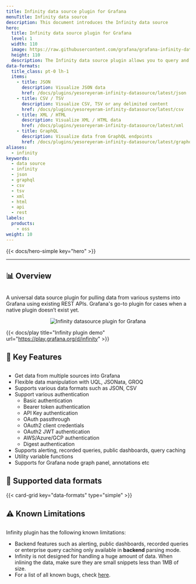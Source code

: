 ```yaml
---
title: Infinity data source plugin for Grafana
menuTitle: Infinity data source
description: This document introduces the Infinity data source
hero:
  title: Infinity data source plugin for Grafana
  level: 1
  width: 110
  image: https://raw.githubusercontent.com/grafana/grafana-infinity-datasource/main/src/img/icon.svg
  height: 110
  description: The Infinity data source plugin allows you to query and visualize data from JSON/CSV/GraphQL/XML/HTML endpoints.
data-formats:
  title_class: pt-0 lh-1
  items:
    - title: JSON
      description: Visualize JSON data
      href: /docs/plugins/yesoreyeram-infinity-datasource/latest/json
    - title: CSV / TSV
      description: Visualize CSV, TSV or any delimited content
      href: /docs/plugins/yesoreyeram-infinity-datasource/latest/csv
    - title: XML / HTML
      description: Visualize XML / HTML data
      href: /docs/plugins/yesoreyeram-infinity-datasource/latest/xml
    - title: GraphQL
      description: Visualize data from GraphQL endpoints
      href: /docs/plugins/yesoreyeram-infinity-datasource/latest/graphql
aliases:
  - infinity
keywords:
  - data source
  - infinity
  - json
  - graphql
  - csv
  - tsv
  - xml
  - html
  - api
  - rest
labels:
  products:
    - oss
weight: 10
---
```


{{< docs/hero-simple key="hero" >}}

<hr style="margin-bottom:30px"/>

## 📊 Overview

<div style="margin-bottom:30px"></div>

A universal data source plugin for pulling data from various systems into Grafana using existing REST APIs. Grafana's go-to plugin for cases when a native plugin doesn’t exist yet.

<p align="center">
    <img src="https://user-images.githubusercontent.com/153843/189875668-3ac061a9-c548-4bfe-abcc-6d0d7e6bdb55.png" alt="Infinity datasource plugin for Grafana">
</p>

{{< docs/play title="Infinity plugin demo" url="https://play.grafana.org/d/infinity" >}}

## 🎯 Key Features

<div style="margin-bottom:30px"></div>

- Get data from multiple sources into Grafana
- Flexible data manipulation with UQL, JSONata, GROQ
- Supports various data formats such as JSON, CSV
- Support various authentication
  - Basic authentication
  - Bearer token authentication
  - API Key authentication
  - OAuth passthrough
  - OAuth2 client credentials
  - OAuth2 JWT authentication
  - AWS/Azure/GCP authentication
  - Digest authentication
- Supports alerting, recorded queries, public dashboards, query caching
- Utility variable functions
- Supports for Grafana node graph panel, annotations etc

## 🎯 Supported data formats

{{< card-grid key="data-formats" type="simple" >}}

<div style="margin-bottom:30px"></div>

## ⚠️ Known Limitations

<div style="margin-bottom:30px"></div>

Infinity plugin has the following known limitations:

- Backend features such as alerting, public dashboards, recorded queries or enterprise query caching only available in **backend** parsing mode.
- Infinity is not designed for handling a huge amount of data. When inlining the data, make sure they are small snippets less than 1MB of size.
- For a list of all known bugs, check [here](https://github.com/grafana/grafana-infinity-datasource/issues).
